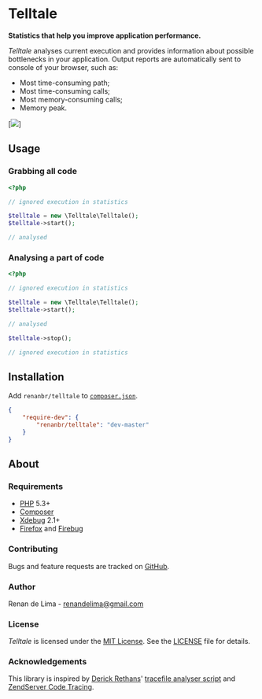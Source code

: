 # Telltale

__Statistics that help you improve application performance.__

_Telltale_ analyses current execution and provides information about possible bottlenecks in your application. Output reports are automatically sent to console of your browser, such as:

- Most time-consuming path;
- Most time-consuming calls;
- Most memory-consuming calls;
- Memory peak.

[![](https://github.com/renanbr/telltale/raw/master/docs/images/screenshot.png)]

## Usage

### Grabbing all code

```php
<?php

// ignored execution in statistics

$telltale = new \Telltale\Telltale();
$telltale->start();

// analysed
```

### Analysing a part of code

```php
<?php

// ignored execution in statistics

$telltale = new \Telltale\Telltale();
$telltale->start();

// analysed

$telltale->stop();

// ignored execution in statistics
```

## Installation


Add `renanbr/telltale` to [`composer.json`](http://getcomposer.org/).

``` json
{
    "require-dev": {
        "renanbr/telltale": "dev-master"
    }
}
```

## About

### Requirements

- [PHP](http://php.net) 5.3+
- [Composer](http://getcomposer.org)
- [Xdebug](http://xdebug.org/wizard.php) 2.1+
- [Firefox](https://addons.mozilla.org/en-US/firefox/addon/firebug/) and [Firebug](https://addons.mozilla.org/en-US/firefox/addon/firephp/)

### Contributing

Bugs and feature requests are tracked on [GitHub](https://github.com/renanbr/telltale/issues).

### Author

Renan de Lima - <renandelima@gmail.com>

### License

_Telltale_ is licensed under the [MIT License](http://opensource.org/licenses/MIT). See the [LICENSE](https://github.com/renanbr/telltale/blob/master/LICENSE) file for details.

### Acknowledgements

This library is inspired by [Derick Rethans](https://github.com/derickr)' [tracefile analyser script](http://derickrethans.nl/xdebug-and-tracing-memory-usage.html) and [ZendServer Code Tracing](https://www.zend.com/en/products/server/zend-server-code-tracing).

